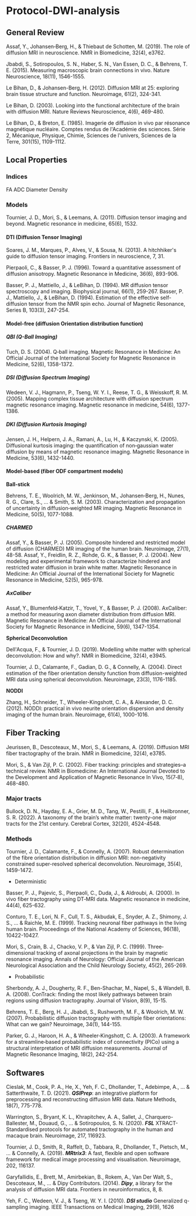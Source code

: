 # Protocol-DWI-analysis

## General Review
Assaf, Y., Johansen‐Berg, H., & Thiebaut de Schotten, M. (2019). The role of diffusion MRI in neuroscience. NMR in Biomedicine, 32(4), e3762.

Jbabdi, S., Sotiropoulos, S. N., Haber, S. N., Van Essen, D. C., & Behrens, T. E. (2015). Measuring macroscopic brain connections in vivo. Nature Neuroscience, 18(11), 1546-1555.

Le Bihan, D., & Johansen-Berg, H. (2012). Diffusion MRI at 25: exploring brain tissue structure and function. Neuroimage, 61(2), 324-341.

Le Bihan, D. (2003). Looking into the functional architecture of the brain with diffusion MRI. Nature Reviews Neuroscience, 4(6), 469-480.

Le Bihan, D., & Breton, E. (1985). Imagerie de diffusion in vivo par résonance magnétique nucléaire. Comptes rendus de l'Académie des sciences. Série 2, Mécanique, Physique, Chimie, Sciences de l'univers, Sciences de la Terre, 301(15), 1109-1112.
## Local Properties

### Indices
FA
ADC
Diameter Density

### Models

Tournier, J. D., Mori, S., & Leemans, A. (2011). Diffusion tensor imaging and beyond. Magnetic resonance in medicine, 65(6), 1532.

#### DTI (Diffusion Tensor Imaging)
Soares, J. M., Marques, P., Alves, V., & Sousa, N. (2013). A hitchhiker's guide to diffusion tensor imaging. Frontiers in neuroscience, 7, 31.

Pierpaoli, C., & Basser, P. J. (1996). Toward a quantitative assessment of diffusion anisotropy. Magnetic Resonance in Medicine, 36(6), 893-906.

Basser, P. J., Mattiello, J., & LeBihan, D. (1994). MR diffusion tensor spectroscopy and imaging. Biophysical journal, 66(1), 259-267.
Basser, P. J., Mattiello, J., & LeBihan, D. (1994). Estimation of the effective self-diffusion tensor from the NMR spin echo. Journal of Magnetic Resonance, Series B, 103(3), 247-254.

#### Model-free (diffusion Orientation distribution function) 

##### QBI (Q-Ball Imaging)
Tuch, D. S. (2004). Q‐ball imaging. Magnetic Resonance in Medicine: An Official Journal of the International Society for Magnetic Resonance in Medicine, 52(6), 1358-1372.

##### DSI (Diffusion Spectrum Imaging)
Wedeen, V. J., Hagmann, P., Tseng, W. Y. I., Reese, T. G., & Weisskoff, R. M. (2005). Mapping complex tissue architecture with diffusion spectrum magnetic resonance imaging. Magnetic resonance in medicine, 54(6), 1377-1386.

##### DKI (Diffusion Kurtosis Imaging)
Jensen, J. H., Helpern, J. A., Ramani, A., Lu, H., & Kaczynski, K. (2005). Diffusional kurtosis imaging: the quantification of non‐gaussian water diffusion by means of magnetic resonance imaging. Magnetic Resonance in Medicine, 53(6), 1432-1440.

#### Model-based (fiber ODF compartment models)

**Ball-stick**

Behrens, T. E., Woolrich, M. W., Jenkinson, M., Johansen‐Berg, H., Nunes, R. G., Clare, S., ... & Smith, S. M. (2003). Characterization and propagation of uncertainty in diffusion‐weighted MR imaging. Magnetic Resonance in Medicine, 50(5), 1077-1088.

##### CHARMED
Assaf, Y., & Basser, P. J. (2005). Composite hindered and restricted model of diffusion (CHARMED) MR imaging of the human brain. Neuroimage, 27(1), 48-58.
Assaf, Y., Freidlin, R. Z., Rohde, G. K., & Basser, P. J. (2004). New modeling and experimental framework to characterize hindered and restricted water diffusion in brain white matter. Magnetic Resonance in Medicine: An Official Journal of the International Society for Magnetic Resonance in Medicine, 52(5), 965-978.
##### AxCaliber
Assaf, Y., Blumenfeld‐Katzir, T., Yovel, Y., & Basser, P. J. (2008). AxCaliber: a method for measuring axon diameter distribution from diffusion MRI. Magnetic Resonance in Medicine: An Official Journal of the International Society for Magnetic Resonance in Medicine, 59(6), 1347-1354.

**Spherical Deconvolution**

Dell'Acqua, F., & Tournier, J. D. (2019). Modelling white matter with spherical deconvolution: How and why?. NMR in Biomedicine, 32(4), e3945.

Tournier, J. D., Calamante, F., Gadian, D. G., & Connelly, A. (2004). Direct estimation of the fiber orientation density function from diffusion-weighted MRI data using spherical deconvolution. Neuroimage, 23(3), 1176-1185.

**NODDI**

Zhang, H., Schneider, T., Wheeler-Kingshott, C. A., & Alexander, D. C. (2012). NODDI: practical in vivo neurite orientation dispersion and density imaging of the human brain. Neuroimage, 61(4), 1000-1016.


## Fiber Tracking

Jeurissen, B., Descoteaux, M., Mori, S., & Leemans, A. (2019). Diffusion MRI fiber tractography of the brain. NMR in Biomedicine, 32(4), e3785.

Mori, S., & Van Zijl, P. C. (2002). Fiber tracking: principles and strategies–a technical review. NMR in Biomedicine: An International Journal Devoted to the Development and Application of Magnetic Resonance In Vivo, 15(7‐8), 468-480.

### Major tracts

Bullock, D. N., Hayday, E. A., Grier, M. D., Tang, W., Pestilli, F., & Heilbronner, S. R. (2022). A taxonomy of the brain’s white matter: twenty-one major tracts for the 21st century. Cerebral Cortex, 32(20), 4524-4548.


### Methods

Tournier, J. D., Calamante, F., & Connelly, A. (2007). Robust determination of the fibre orientation distribution in diffusion MRI: non-negativity constrained super-resolved spherical deconvolution. Neuroimage, 35(4), 1459-1472.

- Deterministic  

Basser, P. J., Pajevic, S., Pierpaoli, C., Duda, J., & Aldroubi, A. (2000). In vivo fiber tractography using DT‐MRI data. Magnetic resonance in medicine, 44(4), 625-632.

Conturo, T. E., Lori, N. F., Cull, T. S., Akbudak, E., Snyder, A. Z., Shimony, J. S., ... & Raichle, M. E. (1999). Tracking neuronal fiber pathways in the living human brain. Proceedings of the National Academy of Sciences, 96(18), 10422-10427.

Mori, S., Crain, B. J., Chacko, V. P., & Van Zijl, P. C. (1999). Three‐dimensional tracking of axonal projections in the brain by magnetic resonance imaging. Annals of Neurology: Official Journal of the American Neurological Association and the Child Neurology Society, 45(2), 265-269.

- Probabilistic

Sherbondy, A. J., Dougherty, R. F., Ben-Shachar, M., Napel, S., & Wandell, B. A. (2008). ConTrack: finding the most likely pathways between brain regions using diffusion tractography. Journal of Vision, 8(9), 15-15.

Behrens, T. E., Berg, H. J., Jbabdi, S., Rushworth, M. F., & Woolrich, M. W. (2007). Probabilistic diffusion tractography with multiple fiber orientations: What can we gain? Neuroimage, 34(1), 144-155.

Parker, G. J., Haroon, H. A., & Wheeler‐Kingshott, C. A. (2003). A framework for a streamline‐based probabilistic index of connectivity (PICo) using a structural interpretation of MRI diffusion measurements. Journal of Magnetic Resonance Imaging, 18(2), 242-254.

## Softwares

Cieslak, M., Cook, P. A., He, X., Yeh, F. C., Dhollander, T., Adebimpe, A., ... & Satterthwaite, T. D. (2021). ***QSIPrep***: an integrative platform for preprocessing and reconstructing diffusion MRI data. Nature Methods, 18(7), 775-778.

Warrington, S., Bryant, K. L., Khrapitchev, A. A., Sallet, J., Charquero-Ballester, M., Douaud, G., ... & Sotiropoulos, S. N. (2020). ***FSL*** XTRACT-Standardised protocols for automated tractography in the human and macaque brain. Neuroimage, 217, 116923.

Tournier, J. D., Smith, R., Raffelt, D., Tabbara, R., Dhollander, T., Pietsch, M., ... & Connelly, A. (2019). ***MRtrix3***: A fast, flexible and open software framework for medical image processing and visualisation. Neuroimage, 202, 116137.

Garyfallidis, E., Brett, M., Amirbekian, B., Rokem, A., Van Der Walt, S., Descoteaux, M., ... & Dipy Contributors. (2014). ***Dipy***, a library for the analysis of diffusion MRI data. Frontiers in neuroinformatics, 8, 8.

Yeh, F. C., Wedeen, V. J., & Tseng, W. Y. I. (2010). ***DSI studio*** Generalized q-sampling imaging. IEEE Transactions on Medical Imaging, 29(9), 1626
